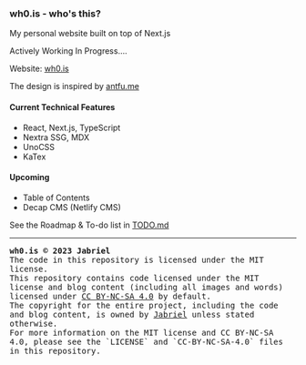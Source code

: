 ### wh0.is - who's this?

My personal website built on top of Next.js

Actively Working In Progress....

Website: [wh0.is](https://wh0.is)

The design is inspired by [antfu.me](https://antfu.me)

#### Current Technical Features

-   React, Next.js, TypeScript
-   Nextra SSG, MDX
-   UnoCSS
-   KaTex

#### Upcoming

-   Table of Contents
-   Decap CMS (Netlify CMS)

See the Roadmap & To-do list in [TODO.md](./TODO.md)

---

<samp>
<b>wh0.is &copy; 2023 Jabriel</b>

<br />
The code in this repository is licensed under the MIT license. 
<br />
This repository contains code licensed under the MIT license and blog content (including all images and words) licensed under <a href='https://creativecommons.org/licenses/by-nc-sa/4.0/'>CC BY-NC-SA 4.0</a> by default.
<br />
The copyright for the entire project, including the code and blog content, is owned by <a href="https://github.com/jukrb0x/" target="_blank">Jabriel</a> unless stated otherwise.
<br />
For more information on the MIT license and CC BY-NC-SA 4.0, please see the `LICENSE` and `CC-BY-NC-SA-4.0` files in this repository.
</samp>
